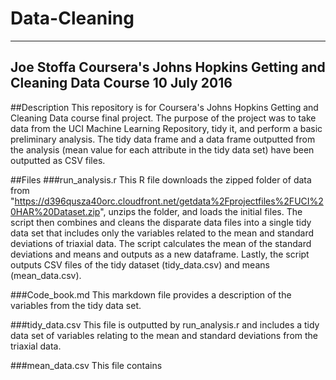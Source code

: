 # Data-Cleaning
---
Joe Stoffa
Coursera's Johns Hopkins Getting and Cleaning Data Course
10 July 2016
---

##Description
This repository is for Coursera's Johns Hopkins Getting and Cleaning Data course final project.  The purpose of the project was to take data from the UCI Machine Learning Repository, tidy it, and perform a basic preliminary analysis.  The tidy data frame and a data frame outputted from the analysis (mean value for each attribute in the tidy data set) have been outputted as CSV files.

##Files
###run_analysis.r
This R file downloads the zipped folder of data from "https://d396qusza40orc.cloudfront.net/getdata%2Fprojectfiles%2FUCI%20HAR%20Dataset.zip", unzips the folder, and loads the initial files.  The script then combines and cleans the disparate data files into a single tidy data set that includes only the variables related to the mean and standard deviations of triaxial data.  The script calculates the mean of the standard deviations and means and outputs as a new dataframe.  Lastly, the script outputs CSV files of the tidy dataset (tidy_data.csv) and means (mean_data.csv).

###Code_book.md
This markdown file provides a description of the variables from the tidy data set.

###tidy_data.csv
This file is outputted by run_analysis.r and includes a tidy data set of variables relating to the mean and standard deviations from the triaxial data.

###mean_data.csv
This file contains 

